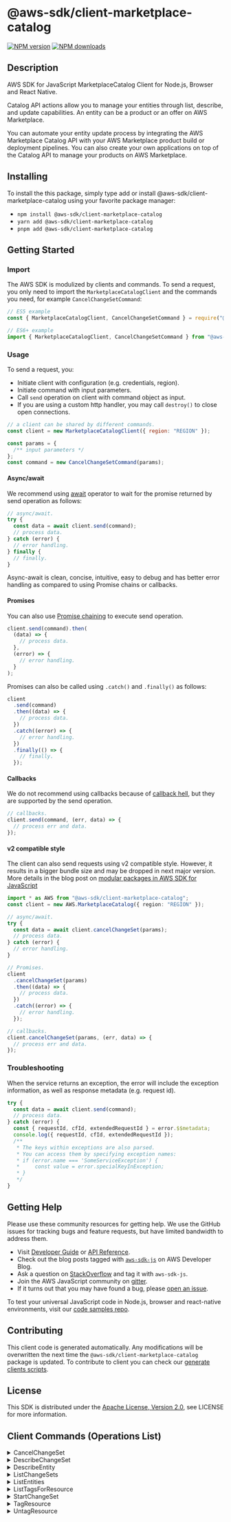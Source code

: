 <!-- generated file, do not edit directly -->

# @aws-sdk/client-marketplace-catalog

[![NPM version](https://img.shields.io/npm/v/@aws-sdk/client-marketplace-catalog/latest.svg)](https://www.npmjs.com/package/@aws-sdk/client-marketplace-catalog)
[![NPM downloads](https://img.shields.io/npm/dm/@aws-sdk/client-marketplace-catalog.svg)](https://www.npmjs.com/package/@aws-sdk/client-marketplace-catalog)

## Description

AWS SDK for JavaScript MarketplaceCatalog Client for Node.js, Browser and React Native.

<p>Catalog API actions allow you to manage your entities through list, describe, and
update capabilities. An entity can be a product or an offer on AWS Marketplace. </p>
<p>You can automate your entity update process by integrating the AWS Marketplace Catalog
API with your AWS Marketplace product build or deployment pipelines. You can also create
your own applications on top of the Catalog API to manage your products on AWS
Marketplace.</p>

## Installing

To install the this package, simply type add or install @aws-sdk/client-marketplace-catalog
using your favorite package manager:

- `npm install @aws-sdk/client-marketplace-catalog`
- `yarn add @aws-sdk/client-marketplace-catalog`
- `pnpm add @aws-sdk/client-marketplace-catalog`

## Getting Started

### Import

The AWS SDK is modulized by clients and commands.
To send a request, you only need to import the `MarketplaceCatalogClient` and
the commands you need, for example `CancelChangeSetCommand`:

```js
// ES5 example
const { MarketplaceCatalogClient, CancelChangeSetCommand } = require("@aws-sdk/client-marketplace-catalog");
```

```ts
// ES6+ example
import { MarketplaceCatalogClient, CancelChangeSetCommand } from "@aws-sdk/client-marketplace-catalog";
```

### Usage

To send a request, you:

- Initiate client with configuration (e.g. credentials, region).
- Initiate command with input parameters.
- Call `send` operation on client with command object as input.
- If you are using a custom http handler, you may call `destroy()` to close open connections.

```js
// a client can be shared by different commands.
const client = new MarketplaceCatalogClient({ region: "REGION" });

const params = {
  /** input parameters */
};
const command = new CancelChangeSetCommand(params);
```

#### Async/await

We recommend using [await](https://developer.mozilla.org/en-US/docs/Web/JavaScript/Reference/Operators/await)
operator to wait for the promise returned by send operation as follows:

```js
// async/await.
try {
  const data = await client.send(command);
  // process data.
} catch (error) {
  // error handling.
} finally {
  // finally.
}
```

Async-await is clean, concise, intuitive, easy to debug and has better error handling
as compared to using Promise chains or callbacks.

#### Promises

You can also use [Promise chaining](https://developer.mozilla.org/en-US/docs/Web/JavaScript/Guide/Using_promises#chaining)
to execute send operation.

```js
client.send(command).then(
  (data) => {
    // process data.
  },
  (error) => {
    // error handling.
  }
);
```

Promises can also be called using `.catch()` and `.finally()` as follows:

```js
client
  .send(command)
  .then((data) => {
    // process data.
  })
  .catch((error) => {
    // error handling.
  })
  .finally(() => {
    // finally.
  });
```

#### Callbacks

We do not recommend using callbacks because of [callback hell](http://callbackhell.com/),
but they are supported by the send operation.

```js
// callbacks.
client.send(command, (err, data) => {
  // process err and data.
});
```

#### v2 compatible style

The client can also send requests using v2 compatible style.
However, it results in a bigger bundle size and may be dropped in next major version. More details in the blog post
on [modular packages in AWS SDK for JavaScript](https://aws.amazon.com/blogs/developer/modular-packages-in-aws-sdk-for-javascript/)

```ts
import * as AWS from "@aws-sdk/client-marketplace-catalog";
const client = new AWS.MarketplaceCatalog({ region: "REGION" });

// async/await.
try {
  const data = await client.cancelChangeSet(params);
  // process data.
} catch (error) {
  // error handling.
}

// Promises.
client
  .cancelChangeSet(params)
  .then((data) => {
    // process data.
  })
  .catch((error) => {
    // error handling.
  });

// callbacks.
client.cancelChangeSet(params, (err, data) => {
  // process err and data.
});
```

### Troubleshooting

When the service returns an exception, the error will include the exception information,
as well as response metadata (e.g. request id).

```js
try {
  const data = await client.send(command);
  // process data.
} catch (error) {
  const { requestId, cfId, extendedRequestId } = error.$$metadata;
  console.log({ requestId, cfId, extendedRequestId });
  /**
   * The keys within exceptions are also parsed.
   * You can access them by specifying exception names:
   * if (error.name === 'SomeServiceException') {
   *     const value = error.specialKeyInException;
   * }
   */
}
```

## Getting Help

Please use these community resources for getting help.
We use the GitHub issues for tracking bugs and feature requests, but have limited bandwidth to address them.

- Visit [Developer Guide](https://docs.aws.amazon.com/sdk-for-javascript/v3/developer-guide/welcome.html)
  or [API Reference](https://docs.aws.amazon.com/AWSJavaScriptSDK/v3/latest/index.html).
- Check out the blog posts tagged with [`aws-sdk-js`](https://aws.amazon.com/blogs/developer/tag/aws-sdk-js/)
  on AWS Developer Blog.
- Ask a question on [StackOverflow](https://stackoverflow.com/questions/tagged/aws-sdk-js) and tag it with `aws-sdk-js`.
- Join the AWS JavaScript community on [gitter](https://gitter.im/aws/aws-sdk-js-v3).
- If it turns out that you may have found a bug, please [open an issue](https://github.com/aws/aws-sdk-js-v3/issues/new/choose).

To test your universal JavaScript code in Node.js, browser and react-native environments,
visit our [code samples repo](https://github.com/aws-samples/aws-sdk-js-tests).

## Contributing

This client code is generated automatically. Any modifications will be overwritten the next time the `@aws-sdk/client-marketplace-catalog` package is updated.
To contribute to client you can check our [generate clients scripts](https://github.com/aws/aws-sdk-js-v3/tree/main/scripts/generate-clients).

## License

This SDK is distributed under the
[Apache License, Version 2.0](http://www.apache.org/licenses/LICENSE-2.0),
see LICENSE for more information.

## Client Commands (Operations List)

<details>
<summary>
CancelChangeSet
</summary>

[Command API Reference](https://docs.aws.amazon.com/AWSJavaScriptSDK/v3/latest/clients/client-marketplace-catalog/classes/cancelchangesetcommand.html) / [Input](https://docs.aws.amazon.com/AWSJavaScriptSDK/v3/latest/clients/client-marketplace-catalog/interfaces/cancelchangesetcommandinput.html) / [Output](https://docs.aws.amazon.com/AWSJavaScriptSDK/v3/latest/clients/client-marketplace-catalog/interfaces/cancelchangesetcommandoutput.html)

</details>
<details>
<summary>
DescribeChangeSet
</summary>

[Command API Reference](https://docs.aws.amazon.com/AWSJavaScriptSDK/v3/latest/clients/client-marketplace-catalog/classes/describechangesetcommand.html) / [Input](https://docs.aws.amazon.com/AWSJavaScriptSDK/v3/latest/clients/client-marketplace-catalog/interfaces/describechangesetcommandinput.html) / [Output](https://docs.aws.amazon.com/AWSJavaScriptSDK/v3/latest/clients/client-marketplace-catalog/interfaces/describechangesetcommandoutput.html)

</details>
<details>
<summary>
DescribeEntity
</summary>

[Command API Reference](https://docs.aws.amazon.com/AWSJavaScriptSDK/v3/latest/clients/client-marketplace-catalog/classes/describeentitycommand.html) / [Input](https://docs.aws.amazon.com/AWSJavaScriptSDK/v3/latest/clients/client-marketplace-catalog/interfaces/describeentitycommandinput.html) / [Output](https://docs.aws.amazon.com/AWSJavaScriptSDK/v3/latest/clients/client-marketplace-catalog/interfaces/describeentitycommandoutput.html)

</details>
<details>
<summary>
ListChangeSets
</summary>

[Command API Reference](https://docs.aws.amazon.com/AWSJavaScriptSDK/v3/latest/clients/client-marketplace-catalog/classes/listchangesetscommand.html) / [Input](https://docs.aws.amazon.com/AWSJavaScriptSDK/v3/latest/clients/client-marketplace-catalog/interfaces/listchangesetscommandinput.html) / [Output](https://docs.aws.amazon.com/AWSJavaScriptSDK/v3/latest/clients/client-marketplace-catalog/interfaces/listchangesetscommandoutput.html)

</details>
<details>
<summary>
ListEntities
</summary>

[Command API Reference](https://docs.aws.amazon.com/AWSJavaScriptSDK/v3/latest/clients/client-marketplace-catalog/classes/listentitiescommand.html) / [Input](https://docs.aws.amazon.com/AWSJavaScriptSDK/v3/latest/clients/client-marketplace-catalog/interfaces/listentitiescommandinput.html) / [Output](https://docs.aws.amazon.com/AWSJavaScriptSDK/v3/latest/clients/client-marketplace-catalog/interfaces/listentitiescommandoutput.html)

</details>
<details>
<summary>
ListTagsForResource
</summary>

[Command API Reference](https://docs.aws.amazon.com/AWSJavaScriptSDK/v3/latest/clients/client-marketplace-catalog/classes/listtagsforresourcecommand.html) / [Input](https://docs.aws.amazon.com/AWSJavaScriptSDK/v3/latest/clients/client-marketplace-catalog/interfaces/listtagsforresourcecommandinput.html) / [Output](https://docs.aws.amazon.com/AWSJavaScriptSDK/v3/latest/clients/client-marketplace-catalog/interfaces/listtagsforresourcecommandoutput.html)

</details>
<details>
<summary>
StartChangeSet
</summary>

[Command API Reference](https://docs.aws.amazon.com/AWSJavaScriptSDK/v3/latest/clients/client-marketplace-catalog/classes/startchangesetcommand.html) / [Input](https://docs.aws.amazon.com/AWSJavaScriptSDK/v3/latest/clients/client-marketplace-catalog/interfaces/startchangesetcommandinput.html) / [Output](https://docs.aws.amazon.com/AWSJavaScriptSDK/v3/latest/clients/client-marketplace-catalog/interfaces/startchangesetcommandoutput.html)

</details>
<details>
<summary>
TagResource
</summary>

[Command API Reference](https://docs.aws.amazon.com/AWSJavaScriptSDK/v3/latest/clients/client-marketplace-catalog/classes/tagresourcecommand.html) / [Input](https://docs.aws.amazon.com/AWSJavaScriptSDK/v3/latest/clients/client-marketplace-catalog/interfaces/tagresourcecommandinput.html) / [Output](https://docs.aws.amazon.com/AWSJavaScriptSDK/v3/latest/clients/client-marketplace-catalog/interfaces/tagresourcecommandoutput.html)

</details>
<details>
<summary>
UntagResource
</summary>

[Command API Reference](https://docs.aws.amazon.com/AWSJavaScriptSDK/v3/latest/clients/client-marketplace-catalog/classes/untagresourcecommand.html) / [Input](https://docs.aws.amazon.com/AWSJavaScriptSDK/v3/latest/clients/client-marketplace-catalog/interfaces/untagresourcecommandinput.html) / [Output](https://docs.aws.amazon.com/AWSJavaScriptSDK/v3/latest/clients/client-marketplace-catalog/interfaces/untagresourcecommandoutput.html)

</details>
